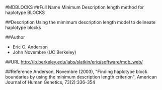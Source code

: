 #MDBLOCKS
##Full Name
Minimum Description length method for haplotype BLOCKS

##Description
Using the mimimum description length model to delineate haplotype blocks

##Author
* Eric C. Anderson
* John Novembre (UC Berkeley)

##URL
http://ib.berkeley.edu/labs/slatkin/eriq/software/mdb_web/

##Reference
Anderson, Novembre (2003), "Finding haplotype block boundaries by using the minimum description length criterion", American Journal of Human Genetics, 73(2):336-354

